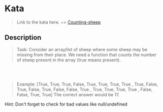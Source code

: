 # Kata
>Link to the kata here. ~>
[Counting-sheep](https://www.codewars.com/kata/54edbc7200b811e956000556)

## Description
>Task:
Consider an array/list of sheep where some sheep may be missing from their place. We need a function that counts the number of sheep present in the array (true means present).
<br/>
<br/>

>Example:
[True,  True,  True,  False,
  True,  True,  True,  True ,
  True,  False, True,  False,
  True,  False, False, True ,
  True,  True,  True,  True ,
  False, False, True,  True]
The correct answer would be 17.

Hint: Don't forget to check for bad values like null/undefined




